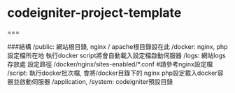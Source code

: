 # codeigniter-project-template
===

###結構
    /public: 網站根目錄, nginx / apache根目錄設在此
    /docker: nginx, php設定檔所在地 執行docker script將會自動載入設定檔啟動伺服器
    /logs: 網站logs存放處 設定路徑 /docker/nginx/sites-enabled/*.conf #請參考nginx設定檔
    /script: 執行docker批次檔, 會將/docker目錄下的 nginx php設定載入docker容器並啟動伺服器
    /application, /system: codeigniter預設目錄

